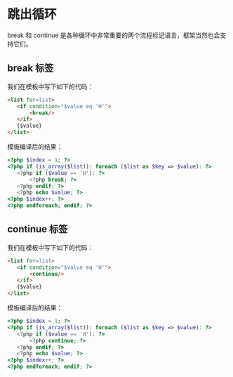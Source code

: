 # 跳出循环

break 和 continue 是各种循环中非常重要的两个流程标记语言，框架当然也会支持它们。

## break 标签

我们在模板中写下如下的代码：

``` html
<list for=list>
   <if condition="$value eq 'H'">
       <break/>
   </if>
   {$value}
</list>
```

模板编译后的结果：

``` php
<?php $index = 1; ?>
<?php if (is_array($list)): foreach ($list as $key => $value): ?>
   <?php if ($value == 'H'): ?>
       <?php break; ?>
   <?php endif; ?>
   <?php echo $value; ?>
<?php $index++; ?>
<?php endforeach; endif; ?>
```

## continue 标签

我们在模板中写下如下的代码：

``` html
<list for=list>   
   <if condition="$value eq 'H'">   
       <continue/>   
   </if>   
   {$value}   
</list>
```

模板编译后的结果：

``` php
<?php $index = 1; ?>
<?php if (is_array($list)): foreach ($list as $key => $value): ?>
   <?php if ($value == 'H'): ?>
       <?php continue; ?>
   <?php endif; ?>
   <?php echo $value; ?>
<?php $index++; ?>
<?php endforeach; endif; ?>
```